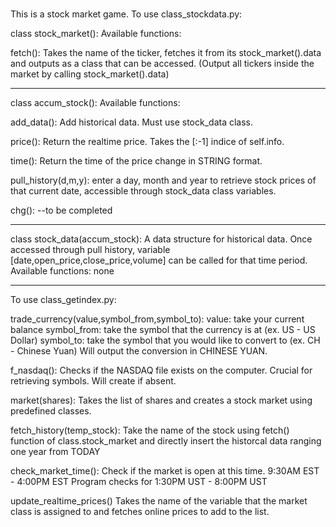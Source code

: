 # 
This is a stock market game.
To use class_stockdata.py:

class stock_market():
Available functions:

fetch():
Takes the name of the ticker, fetches it from its stock_market().data and outputs as a class that can be accessed. (Output all tickers inside the market by calling stock_market().data)

----------------------------------------------------------------------------------------------------------

class accum_stock():
Available functions:

add_data():
Add historical data. Must use stock_data class.

price():
Return the realtime price. Takes the [:-1] indice of self.info.

time():
Return the time of the price change in STRING format.

pull_history(d,m,y):
enter a day, month and year to retrieve stock prices of that current date, accessible through stock_data class variables.

chg():
--to be completed

----------------------------------------------------------------------------------------------------------

class stock_data(accum_stock):
A data structure for historical data. Once accessed through pull history, variable [date,open_price,close_price,volume] can be called for that time period.
Available functions: none

----------------------------------------------------------------------------------------------------------

To use class_getindex.py:

trade_currency(value,symbol_from,symbol_to):
value: take your current balance
symbol_from: take the symbol that the currency is at (ex. US - US Dollar)
symbol_to: take the symbol that you would like to convert to (ex. CH - Chinese Yuan)
Will output the conversion in CHINESE YUAN.

f_nasdaq():
Checks if the NASDAQ file exists on the computer. Crucial for retrieving symbols. Will create if absent.

market(shares):
Takes the list of shares and creates a stock market using predefined classes. 

fetch_history(temp_stock):
Take the name of the stock using fetch() function of class.stock_market and directly insert the historcal data ranging one year from TODAY

check_market_time():
Check if the market is open at this time.
9:30AM EST - 4:00PM EST
Program checks for 1:30PM UST - 8:00PM UST

update_realtime_prices()
Takes the name of the variable that the market class is assigned to and fetches online prices to add to the list.
